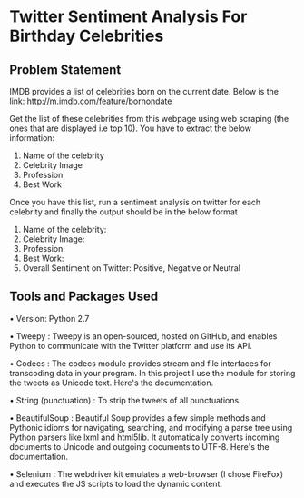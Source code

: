 # Twitter Sentiment Analysis For Birthday Celebrities
## Problem Statement
IMDB provides a list of celebrities born on the current date. Below is the link: http://m.imdb.com/feature/bornondate

Get the list of these celebrities from this webpage using web scraping (the ones that are displayed i.e top 10). You have to extract the below information:

  1. Name of the celebrity
  2. Celebrity Image
  3. Profession
  4. Best Work
  
Once you have this list, run a sentiment analysis on twitter for each celebrity and finally the output should be in the below format

  1. Name of the celebrity:
  2. Celebrity Image:
  3. Profession:
  4. Best Work:
  5. Overall Sentiment on Twitter: Positive, Negative or Neutral
  
## Tools and Packages Used

  •	Version: Python 2.7 

  •	Tweepy : Tweepy is an open-sourced, hosted on GitHub, and enables Python to communicate with the Twitter platform and use its API.

  •	Codecs : The codecs module provides stream and file interfaces for transcoding data in your program. In this project I use the module     for storing the tweets as Unicode text. Here's the documentation.

  •	String (punctuation) : To strip the tweets of all punctuations.

  •	BeautifulSoup : Beautiful Soup provides a few simple methods and Pythonic idioms for navigating, searching, and modifying a parse tree     using Python parsers like lxml and html5lib. It automatically converts incoming documents to Unicode and outgoing documents to UTF-8.     Here's the documentation.

  •	Selenium : The webdriver kit emulates a web-browser (I chose FireFox) and executes the JS scripts to load the dynamic content.

